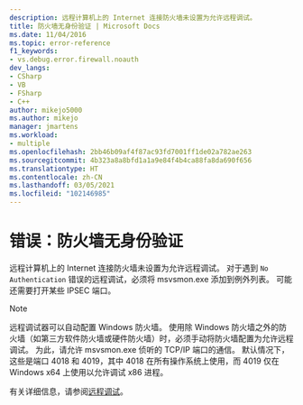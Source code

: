```yaml
---
description: 远程计算机上的 Internet 连接防火墙未设置为允许远程调试。
title: 防火墙无身份验证 | Microsoft Docs
ms.date: 11/04/2016
ms.topic: error-reference
f1_keywords:
- vs.debug.error.firewall.noauth
dev_langs:
- CSharp
- VB
- FSharp
- C++
author: mikejo5000
ms.author: mikejo
manager: jmartens
ms.workload:
- multiple
ms.openlocfilehash: 2bb46b09af4f87ac93fd7001ff1de02a782ae263
ms.sourcegitcommit: 4b323a8a8bfd1a1a9e84f4b4ca88fa8da690f656
ms.translationtype: HT
ms.contentlocale: zh-CN
ms.lasthandoff: 03/05/2021
ms.locfileid: "102146985"
---
```

# <a name="error-firewall-no-authentication"></a>错误：防火墙无身份验证
远程计算机上的 Internet 连接防火墙未设置为允许远程调试。 对于遇到 `No Authentication` 错误的远程调试，必须将 msvsmon.exe 添加到例外列表。 可能还需要打开某些 IPSEC 端口。

> [!NOTE]
> 远程调试器可以自动配置 Windows 防火墙。 使用除 Windows 防火墙之外的防火墙（如第三方软件防火墙或硬件防火墙）时，必须手动将防火墙配置为允许远程调试。 为此，请允许 msvsmon.exe 侦听的 TCP/IP 端口的通信。 默认情况下，这些是端口 4018 和 4019，其中 4018 在所有操作系统上使用，而 4019 仅在 Windows x64 上使用以允许调试 x86 进程。

 有关详细信息，请参阅[远程调试](../debugger/remote-debugging.md)。
